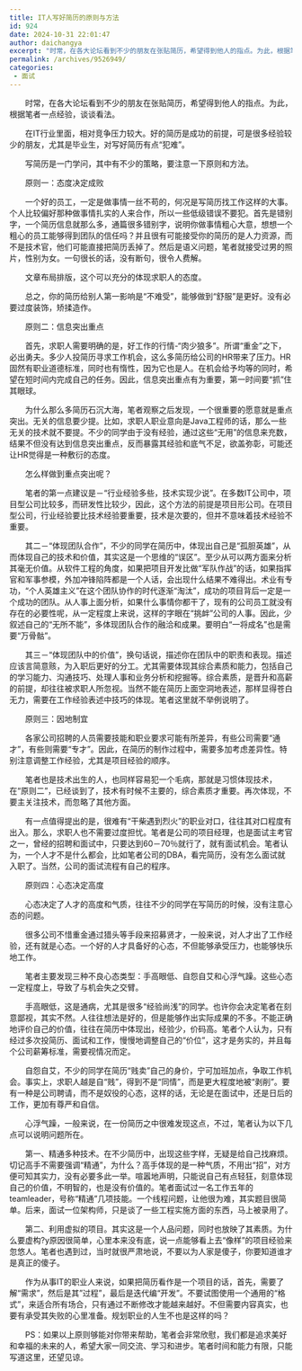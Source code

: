 ```yaml
---
title: IT人写好简历的原则与方法
id: 924
date: 2024-10-31 22:01:47
author: daichangya
excerpt: "时常，在各大论坛看到不少的朋友在张贴简历，希望得到他人的指点。为此，根据笔者一点经验，谈谈看法。　　在IT行业里面，相对竞争压力较大。好的简历是成功的前提，可是很多经验较少的朋友，尤其是毕业生，对写好简历有点“犯难”。　　写简历是一门学问，"
permalink: /archives/9526949/
categories:
 - 面试
---
```




　　时常，在各大论坛看到不少的朋友在张贴简历，希望得到他人的指点。为此，根据笔者一点经验，谈谈看法。

　　在IT行业里面，相对竞争压力较大。好的简历是成功的前提，可是很多经验较少的朋友，尤其是毕业生，对写好简历有点“犯难”。

　　写简历是一门学问，其中有不少的策略，要注意一下原则和方法。

　　原则一：态度决定成败

　　一个好的员工，一定是做事情一丝不苟的，何况是写简历找工作这样的大事。个人比较偏好那种做事情扎实的人来合作，所以一些低级错误不要犯。首先是错别字，一个简历信息就那么多，通篇很多错别字，说明你做事情粗心大意，想想一个粗心的员工能够得到团队的信任吗？并且很有可能接受你的简历的是人力资源，而不是技术官，他们可能直接把简历丢掉了。然后是语义问题，笔者就接受过男的照片，性别为女。一句很长的话，没有断句，很令人费解。

　　文章布局排版，这个可以充分的体现求职人的态度。

　　总之，你的简历给别人第一影响是“不难受”，能够做到“舒服”是更好。没有必要过度装饰，矫揉造作。

　　原则二：信息突出重点

　　首先，求职人需要明确的是，好工作的行情-“肉少狼多”。所谓“重金”之下，必出勇夫。多少人投简历寻求工作机会，这么多简历给公司的HR带来了压力。HR固然有职业道德标准，同时也有惰性，因为它也是人。在机会给予均等的同时，希望在短时间内完成自己的任务。因此，信息突出重点有为重要，第一时间要“抓”住其眼球。

　　为什么那么多简历石沉大海，笔者观察之后发现，一个很重要的愿意就是重点突出。无关的信息要少提。比如，求职人职业意向是Java工程师的话，那么一些无关的技术就不要提。不少的同学由于没有经验，通过这些“无用”的信息来充数，结果不但没有达到信息突出重点，反而暴露其经验和底气不足，欲盖弥彰，可能还让HR觉得是一种敷衍的态度。

　　怎么样做到重点突出呢？

　　笔者的第一点建议是－“行业经验多些，技术实现少说”。在多数IT公司中，项目型公司比较多，而研发性比较少，因此，这个方法的前提是项目形公司。在项目型公司，行业经验要比技术经验要重要，技术是次要的，但并不意味着技术经验不重要。

　　其二－“体现团队合作”，不少的同学在简历中，体现出自己是“孤胆英雄”，从而体现自己的技术和价值，其实这是一个思维的“误区”。至少从可以两方面来分析其毫无价值。从软件工程的角度，如果把项目开发比做“军队作战”的话，如果指挥官和军事参模，外加冲锋陷阵都是一个人话，会出现什么结果不难得出。术业有专功，“个人英雄主义”在这个团队协作的时代逐渐“淘汰”，成功的项目背后一定是一个成功的团队。从人事上面分析，如果什么事情你都干了，现有的公司员工就没有存在的必要性呢，从一定程度上来说，这样的字眼在“挑衅”公司的人事。因此，少叙述自己的“无所不能”，多体现团队合作的融洽和成果。要明白“一将成名”也是需要“万骨骷”。

　　其三－“体现团队中的价值”，换句话说，描述你在团队中的职责和表现。描述应该言简意赅，为入职后更好的分工。尤其需要体现其综合素质和能力，包括自己的学习能力、沟通技巧、处理人事和业务分析和挖掘等。综合素质，是晋升和高薪的前提，却往往被求职人所忽视。当然不能在简历上面空洞地表述，那样显得苍白无力，需要在工作经验表述中技巧的体现。笔者这里就不举例说明了。

　　原则三：因地制宜

　　各家公司招聘的人员需要技能和职业要求可能有所差异，有些公司需要“通才”，有些则需要“专才”。因此，在简历的制作过程中，需要多加考虑差异性。特别注意调整工作经验，尤其是项目经验的顺序。

　　笔者也是技术出生的人，也同样容易犯一个毛病，那就是习惯体现技术，在“原则二”，已经谈到了，技术有时候不主要的，综合素质才重要。再次体现，不要主关注技术，而忽略了其他方面。

　　有一点值得提出的是，很难有“干柴遇到烈火”的职业对口，往往其对口程度有出入。那么，求职人也不需要过度担忧。笔者是公司的项目经理，也是面试主考官之一，曾经的招聘和面试中，只要达到60－70％就行了，就有面试机会。笔者认为，一个人才不是什么都会，比如笔者公司的DBA，看完简历，没有怎么面试就入职了。当然，公司的面试流程有自己的程序。

　　原则四：心态决定高度

　　心态决定了人才的高度和气质，往往不少的同学在写简历的时候，没有注意心态的问题。

　　很多公司不惜重金通过猎头等手段来招募贤才，一般来说，对人才出了工作经验，还有就是心态。一个好的人才具备好的心态，不但能够承受压力，也能够快乐地工作。

　　笔者主要发现三种不良心态类型：手高眼低、自怨自艾和心浮气躁。这些心态一定程度上，导致了与机会失之交臂。

　　手高眼低，这是通病，尤其是很多“经验尚浅”的同学。也许你会决定笔者在刻意鄙视，其实不然。人往往想法是好的，但是能够作出实际成果的不多。不能正确地评价自己的价值，往往在简历中体现出，经验少，价码高。笔者个人认为，只有经过多次投简历、面试和工作，慢慢地调整自己的“价位”，这才是务实的，并且每个公司薪筹标准，需要视情况而定。

　　自怨自艾，不少的同学在简历“贱卖”自己的身价，宁可加班加点，争取工作机会。事实上，求职人越是自“贱”，得到不是“同情”，而是更大程度地被“剥削”。要有一种是公司聘请，而不是奴役的心态，这样的话，无论是在面试中，还是日后的工作，更加有尊严和自信。

　　心浮气躁，一般来说，在一份简历之中很难发现这点，不过，笔者认为以下几点可以说明问题所在。

　　第一、精通多种技术。在不少简历中，出现这些字样，无疑是给自己找麻烦。切记高手不需要强调“精通”，为什么？高手体现的是一种气质，不用出“招”，对方便可知其实力，没有必要多此一举。喧嚣地声明，只能说自己有点轻狂，刻意体现自己的价值，不明智的，也是没有价值的。笔者面试过一名工作五年的teamleader，号称“精通”几项技能。一个线程问题，让他很为难，其实题目很简单。后来，面试一位架构师，只是谈了一些工程实施方面的东西，马上被录用了。

　　第二、利用虚拟的项目。其实这是一个人品问题，同时也放映了其素质。为什么要虚构?y原因很简单，心里本来没有底，说一点能够看上去“像样”的项目经验来忽悠人。笔者也遇到过，当时就很严肃地说，不要以为人家是傻子，你要知道谁才是真正的傻子。

　　作为从事IT的职业人来说，如果把简历看作是一个项目的话，首先，需要了解“需求”，然后是其”过程”，最后是迭代编“开发”。不要试图使用一个通用的“格式”，来适合所有场合，只有通过不断修改才能越来越好。不但需要内容真实，也要有承受其失败的心里准备。规划职业的人生不也是这样的吗？

　　PS：如果以上原则够能对你带来帮助，笔者会非常欣慰，我们都是追求美好和幸福的未来的人，希望大家一同交流、学习和进步。笔者时间和能力有限，只能写道这里，还望见谅。